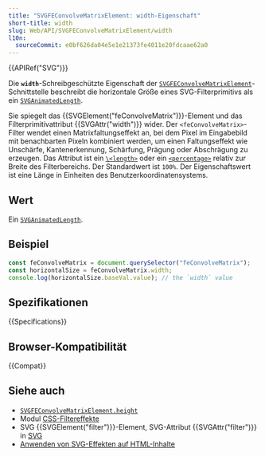 ```yaml
---
title: "SVGFEConvolveMatrixElement: width-Eigenschaft"
short-title: width
slug: Web/API/SVGFEConvolveMatrixElement/width
l10n:
  sourceCommit: e0bf626da04e5e1e21373fe4011e20fdcaae62a0
---
```


{{APIRef("SVG")}}

Die **`width`**-Schreibgeschützte Eigenschaft der [`SVGFEConvolveMatrixElement`](/de/docs/Web/API/SVGFEConvolveMatrixElement)-Schnittstelle beschreibt die horizontale Größe eines SVG-Filterprimitivs als ein [`SVGAnimatedLength`](/de/docs/Web/API/SVGAnimatedLength).

Sie spiegelt das {{SVGElement("feConvolveMatrix")}}-Element und das Filterprimitivattribut {{SVGAttr("width")}} wider. Der `<feConvolveMatrix>`-Filter wendet einen Matrixfaltungseffekt an, bei dem Pixel im Eingabebild mit benachbarten Pixeln kombiniert werden, um einen Faltungseffekt wie Unschärfe, Kantenerkennung, Schärfung, Prägung oder Abschrägung zu erzeugen. Das Attribut ist ein [`\<length>`](/de/docs/Web/SVG/Content_type#length) oder ein [`<percentage>`](/de/docs/Web/SVG/Content_type#percentage) relativ zur Breite des Filterbereichs. Der Standardwert ist `100%`. Der Eigenschaftswert ist eine Länge in Einheiten des Benutzerkoordinatensystems.

## Wert

Ein [`SVGAnimatedLength`](/de/docs/Web/API/SVGAnimatedLength).

## Beispiel

```js
const feConvolveMatrix = document.querySelector("feConvolveMatrix");
const horizontalSize = feConvolveMatrix.width;
console.log(horizontalSize.baseVal.value); // the `width` value
```

## Spezifikationen

{{Specifications}}

## Browser-Kompatibilität

{{Compat}}

## Siehe auch

- [`SVGFEConvolveMatrixElement.height`](/de/docs/Web/API/SVGFEConvolveMatrixElement/height)
- Modul [CSS-Filtereffekte](/de/docs/Web/CSS/CSS_filter_effects)
- SVG {{SVGElement("filter")}}-Element, SVG-Attribut {{SVGAttr("filter")}} in [SVG](/de/docs/Web/SVG)
- [Anwenden von SVG-Effekten auf HTML-Inhalte](/de/docs/Web/SVG/Applying_SVG_effects_to_HTML_content)

